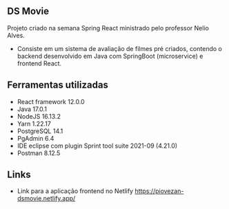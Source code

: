 ## DS Movie
 
Projeto criado na semana Spring React ministrado pelo professor Nelio Alves.

 - Consiste em um sistema de avaliação de filmes pré criados, contendo o backend desenvolvido em Java com SpringBoot (microservice) e frontend React.
 
## Ferramentas utilizadas
 
 
* React framework 12.0.0
* Java 17.0.1
* NodeJS 16.13.2
* Yarn 1.22.17
* PostgreSQL 14.1
* PgAdmin 6.4
* IDE eclipse com plugin Sprint tool suite 2021-09 (4.21.0)
* Postman 8.12.5
 
 ## Links
 
  - Link para a aplicação frontend no Netlify https://piovezan-dsmovie.netlify.app/
